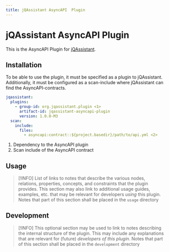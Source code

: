 ```yaml
---
title: jQAssistant AsyncAPI  Plugin
---
```


# jQAssistant AsyncAPI Plugin

This is the AsyncAPI Plugin for [jQAssistant](https://jqassistant.org).

## Installation

To be able to use the plugin, it must be specified as a plugin to jQAssistant.
Additionally, it must be configured as a scan-include where jQAssistant can find the AsyncAPI-contracts.

```yaml
jqassistant:
  plugins:
    - group-id: org.jqassistant.plugin <1>
      artifact-id: jqassistant-asyncapi-plugin
      version: 1.0.0-M3
  scan:
    include:
      files:
        - asyncapi:contract::${project.basedir}/path/to/api.yml <2>
```
1. Dependency to the AsyncAPI plugin
2. Scan include of the AsyncAPI contract

## Usage

> [!INFO]
> List of links to notes that describe the various nodes, relations, properties, concepts, and constraints that the plugin provides.
> This section may also link to additional usage guides, examples, etc. that may be relevant for developers *using* this plugin.
> Notes that part of this section shall be placed in the `usage` directory

## Development

> [!INFO]
> This optional section may be used to link to notes describing the internal structure of the plugin. This may include any explanations that are relevant for (future) *developers of this plugin*.
> Notes that part of this section shall be placed in the `development` directory
